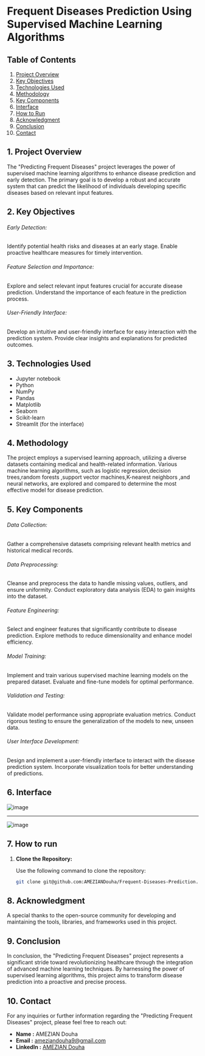 # Frequent Diseases Prediction Using Supervised Machine Learning Algorithms

## Table of Contents

01. [Project Overview](#1-project-overview)
02. [Key Objectives](#2-key-bjectives)
03. [Technologies Used](#3-technologies-used)
04. [Methodology](#4-methodology)
05. [Key Components](#5-key-components)
06. [Interface](#6-interface)
07. [How to Run](#7-how-to-run)
08. [Acknowledgment](#8-acknowledgment)
09. [Conclusion](#9-conclusion)
10. [Contact](#10-contact)

## 1. Project Overview

The "Predicting Frequent Diseases" project leverages the power of supervised machine learning algorithms to enhance disease prediction and early detection. The primary goal is to develop a robust and accurate system that can predict the likelihood of individuals developing specific diseases based on relevant input features.

## 2. Key Objectives

###### Early Detection:

Identify potential health risks and diseases at an early stage.
Enable proactive healthcare measures for timely intervention.

###### Feature Selection and Importance:

Explore and select relevant input features crucial for accurate disease prediction.
Understand the importance of each feature in the prediction process.
###### User-Friendly Interface:

Develop an intuitive and user-friendly interface for easy interaction with the prediction system.
Provide clear insights and explanations for predicted outcomes.

## 3. Technologies Used

- Jupyter notebook
- Python
- NumPy
- Pandas
- Matplotlib
- Seaborn
- Scikit-learn
- Streamlit (for the interface)

## 4. Methodology

The project employs a supervised learning approach, utilizing a diverse datasets containing medical and health-related information. Various machine learning algorithms, such as logistic regression,decision trees,random forests ,support vector machines,K-nearest neighbors ,and neural networks, are explored and compared to determine the most effective model for disease prediction.

## 5. Key Components
###### Data Collection:

Gather a comprehensive datasets comprising relevant health metrics and historical medical records.
###### Data Preprocessing:

Cleanse and preprocess the data to handle missing values, outliers, and ensure uniformity.
Conduct exploratory data analysis (EDA) to gain insights into the dataset.
###### Feature Engineering:

Select and engineer features that significantly contribute to disease prediction.
Explore methods to reduce dimensionality and enhance model efficiency.
###### Model Training:

Implement and train various supervised machine learning models on the prepared dataset.
Evaluate and fine-tune models for optimal performance.
###### Validation and Testing:

Validate model performance using appropriate evaluation metrics.
Conduct rigorous testing to ensure the generalization of the models to new, unseen data.
###### User Interface Development:

Design and implement a user-friendly interface to interact with the disease prediction system.
Incorporate visualization tools for better understanding of predictions.
## 6. Interface
![image](https://github.com/AMEZIANDouha/Frequent-Diseases-Prediction/assets/157490377/9a72279c-2fde-4fb6-beae-7ea493f9cfeb)

--------------------------------------------------------------------------------------------------------------------------------------------------------------

![image](https://github.com/AMEZIANDouha/Frequent-Diseases-Prediction/assets/157490377/3ee99bf6-809d-45dc-9522-ecf528669921)


## 7. How to run
1. **Clone the Repository:**

   Use the following command to clone the repository:

   ```bash
   git clone git@github.com:AMEZIANDouha/Frequent-Diseases-Prediction.git
   
## 8. Acknowledgment
A special thanks to the open-source community for developing and maintaining the tools, libraries, and frameworks used in this project.

## 9. Conclusion
In conclusion, the "Predicting Frequent Diseases" project represents a significant stride toward revolutionizing healthcare through the integration of advanced machine learning techniques. By harnessing the power of supervised learning algorithms, this project aims to transform disease prediction into a proactive and precise process.

## 10. Contact

For any inquiries or further information regarding the "Predicting Frequent Diseases" project, please feel free to reach out:

- **Name      :**    AMEZIAN Douha  
- **Email     :**   [ameziandouha9@gmail.com](ameziandouha9@gmail.com)  
- **LinkedIn  :**  [AMEZIAN Douha](https://www.linkedin.com/in/douha-amezian-033629280/)  

